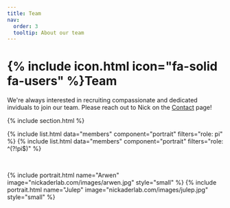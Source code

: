 ```yaml
---
title: Team
nav:
  order: 3
  tooltip: About our team
---
```


# {% include icon.html icon="fa-solid fa-users" %}Team

We're always interested in recruiting compassionate and dedicated inviduals to join our team. Please reach out to Nick on the [Contact](nickaderlab.com/contact/) page!

{% include section.html %}

{% include list.html data="members" component="portrait" filters="role: pi" %}
{% include list.html data="members" component="portrait" filters="role: ^(?!pi$)" %}

<br>

{% include portrait.html name="Arwen" image="nickaderlab.com/images/arwen.jpg" style="small" %} 
{% include portrait.html name="Julep" image="nickaderlab.com/images/julep.jpg" style="small" %} 

